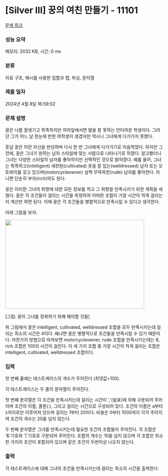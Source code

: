 # [Silver III] 꿍의 여친 만들기 - 11101 

[문제 링크](https://www.acmicpc.net/problem/11101) 

### 성능 요약

메모리: 2032 KB, 시간: 0 ms

### 분류

자료 구조, 해시를 사용한 집합과 맵, 파싱, 문자열

### 제출 일자

2024년 4월 8일 16:59:02

### 문제 설명

<p>꿍은 나름 잘생기고 똑똑하지만 여자앞에서면 말을 잘 못하는 안타까운 학생이다. 그러던 그가 어느 날 한눈에 반한 여학생이 생겼지만 역시나 그녀에게 다가가지 못했다.</p>

<p>훗날 꿍은 이런 자신을 반성하며 다시 한 번 그녀에게 다가가기로 마음먹었다. 하지만 그 전에, 꿍은 그녀가 원하는 남자 스타일에 맞는 사람으로 나타나기로 하였다. 알고봤더니 그녀는 다양한 스타일의 남자를 좋아하지만 선택적인 것으로 밝혀졌다. 예를 들어, 그녀는 똑똑하고(intelligent) 세련된(cultivated) 옷을 잘 입는(welldressed) 남자 또는 오토바이를 갖고 있으며(motorcycleowner) 살짝 무뚝뚝한(rude) 남자를 좋아한다. 아니면 단순히 부자(rich)여도 된다.</p>

<p>꿍은 이러한 그녀의 취향에 대한 모든 정보를 적고 그 취향을 만족시키기 위한 계획을 세웠다. 꿍은 각 조건들이 걸리는 시간을 측정하여 어떠한 조합이 가장 시간이 적게 걸리는지 계산만 하면 된다. 이때 꿍은 각 조건들을 병렬적으로 만족시킬 수 있다고 생각한다.</p>

<p>아래 그림을 보자.</p>

<p><img src="https://www.acmicpc.net/userupload/seok9311/201512/5266bec88de87bdea400f03d83d2c71a.png" style="height:283px; width:443px"></p>

<p>[그림: 꿍이 그녀를 정복하기 위해 해야할 것들]</p>

<p>위 그림에서 꿍은 intelligent, cultivated, welldressed 조합을 모두 만족시키는데 걸리는 최소의 시간은 4이다. 왜냐면 꿍은 병렬적으로 조건들을 만족시킬 수 있기 때문이다. 마찬가지 방법으로 따져보면 motorcycleowner, rude 조합을 만족시키는데는 8, rich 조합은 100의 시간이 걸린다. 이 세 가지 조합 중 가장 시간이 적게 걸리는 조합은 intelligent, cultivated, welldressed 조합이다.</p>

### 입력 

 <p>첫 번째 줄에는 테스트케이스의 개수가 주어진다 (최댓값=100).</p>

<p>각 테스트케이스는 두 줄의 문자열이 주어진다.</p>

<p>첫 번째 문자열은 각 조건을 만족시키는데 걸리는 시간이 ','(쉼표)에 의해 구분되어 주어지며 조건의 이름, 콜론(:), 그리고 걸리는 시간으로 구성되어 있다. 조건의 이름은 a부터 z까지로만 이루어져 있으며 길이는 1부터 20이다. 비용은 0부터 1000까지 각각 주어지며 조건의 개수는 20을 넘지 않는다.</p>

<p>두 번째 문자열은 그녀를 만족시키는데 필요한 조건의 조합들이 주어진다. 각 조합은 '&'기호와 '|'기호로 구분되어 주어진다. 조합의 개수는 10을 넘지 않으며 각 조합은 최소 한 가지의 조건이 포함되어 있으며 같은 조건이 두번이상 나오지 않는다.</p>

### 출력 

 <p>각 테스트케이스에 대해 그녀의 조건을 만족시키는데 걸리는 최소의 시간을 출력한다.</p>


